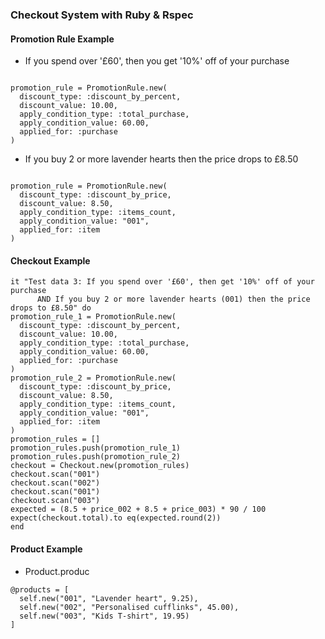 ### Checkout System with Ruby & Rspec

#### Promotion Rule Example

- If you spend over '£60', then you get '10%' off of your purchase

```

promotion_rule = PromotionRule.new(
  discount_type: :discount_by_percent,
  discount_value: 10.00,
  apply_condition_type: :total_purchase,
  apply_condition_value: 60.00,
  applied_for: :purchase
)

```

- If you buy 2 or more lavender hearts then the price drops to £8.50

```

promotion_rule = PromotionRule.new(
  discount_type: :discount_by_price,
  discount_value: 8.50,
  apply_condition_type: :items_count,
  apply_condition_value: "001",
  applied_for: :item
)

```

#### Checkout Example

```
it "Test data 3: If you spend over '£60', then get '10%' off of your purchase
      AND If you buy 2 or more lavender hearts (001) then the price drops to £8.50" do
promotion_rule_1 = PromotionRule.new(
  discount_type: :discount_by_percent,
  discount_value: 10.00,
  apply_condition_type: :total_purchase,
  apply_condition_value: 60.00,
  applied_for: :purchase
)
promotion_rule_2 = PromotionRule.new(
  discount_type: :discount_by_price,
  discount_value: 8.50,
  apply_condition_type: :items_count,
  apply_condition_value: "001",
  applied_for: :item
)
promotion_rules = []
promotion_rules.push(promotion_rule_1)
promotion_rules.push(promotion_rule_2)
checkout = Checkout.new(promotion_rules)
checkout.scan("001")
checkout.scan("002")
checkout.scan("001")
checkout.scan("003")
expected = (8.5 + price_002 + 8.5 + price_003) * 90 / 100
expect(checkout.total).to eq(expected.round(2))
end
```

#### Product Example

- Product.produc

```
@products = [
  self.new("001", "Lavender heart", 9.25),
  self.new("002", "Personalised cufflinks", 45.00),
  self.new("003", "Kids T-shirt", 19.95)
]
```